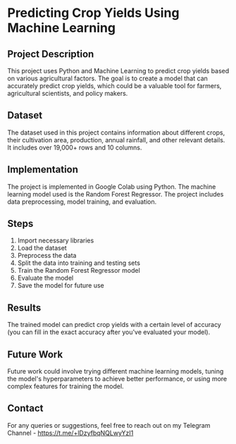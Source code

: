 # Predicting Crop Yields Using Machine Learning

## Project Description
This project uses Python and Machine Learning to predict crop yields based on various agricultural factors. The goal is to create a model that can accurately predict crop yields, which could be a valuable tool for farmers, agricultural scientists, and policy makers.

## Dataset
The dataset used in this project contains information about different crops, their cultivation area, production, annual rainfall, and other relevant details. It includes over 19,000+ rows and 10 columns.

## Implementation
The project is implemented in Google Colab using Python. The machine learning model used is the Random Forest Regressor. The project includes data preprocessing, model training, and evaluation.

## Steps
1. Import necessary libraries
2. Load the dataset
3. Preprocess the data
4. Split the data into training and testing sets
5. Train the Random Forest Regressor model
6. Evaluate the model
7. Save the model for future use

## Results
The trained model can predict crop yields with a certain level of accuracy (you can fill in the exact accuracy after you've evaluated your model).

## Future Work
Future work could involve trying different machine learning models, tuning the model's hyperparameters to achieve better performance, or using more complex features for training the model.

## Contact
For any queries or suggestions, feel free to reach out on my Telegram Channel - https://t.me/+lDzyfbqNQLwyYzI1
